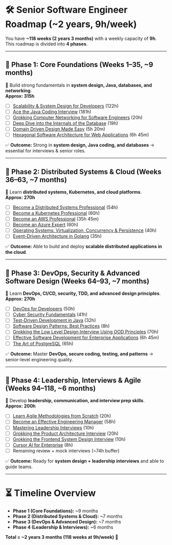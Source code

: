 # 🛠 Senior Software Engineer Roadmap (~2 years, 9h/week)

You have **~118 weeks (2 years 3 months)** with a weekly capacity of **9h**.  
This roadmap is divided into **4 phases**.

---

## 📍 Phase 1: Core Foundations (Weeks 1–35, ~9 months)
🔑 Build strong fundamentals in **system design, Java, databases, and networking**.  
**Approx: 315h**

- [ ] [Scalability & System Design for Developers](https://www.educative.io/path/scalability-system-design) (122h)  
- [ ] [Ace the Java Coding Interview](https://www.educative.io/path/ace-java-coding-interview) (181h)  
- [ ] [Grokking Computer Networking for Software Engineers](https://www.educative.io/courses/grokking-computer-networking) (20h)  
- [ ] [Deep Dive into the Internals of the Database](https://www.educative.io/courses/deep-dive-into-database-internals) (19h)  
- [ ] [Domain Driven Design Made Easy](https://www.educative.io/courses/domain-driven-design-made-easy) (5h 20m)  
- [ ] [Hexagonal Software Architecture for Web Applications](https://www.educative.io/courses/hexagonal-architecture-webapps) (6h 45m)  

✅ **Outcome:** Strong in **system design, Java coding, and databases** → essential for interviews & senior roles.

---

## 📍 Phase 2: Distributed Systems & Cloud (Weeks 36–63, ~7 months)
🔑 Learn **distributed systems, Kubernetes, and cloud platforms**.  
**Approx: 270h**

- [ ] [Become a Distributed Systems Professional](https://www.educative.io/path/distributed-systems) (54h)  
- [ ] [Become a Kubernetes Professional](https://www.educative.io/path/kubernetes) (60h)  
- [ ] [Become an AWS Professional](https://www.educative.io/path/aws-professional) (35h 45m)  
- [ ] [Become an Azure Expert](https://www.educative.io/path/azure-expert) (60h)  
- [ ] [Operating Systems: Virtualization, Concurrency & Persistence](https://www.educative.io/courses/operating-systems) (40h)  
- [ ] [Event-Driven Architecture in Golang](https://www.educative.io/courses/event-driven-architecture-golang) (35h)  

✅ **Outcome:** Able to build and deploy **scalable distributed applications in the cloud**.

---

## 📍 Phase 3: DevOps, Security & Advanced Software Design (Weeks 64–93, ~7 months)
🔑 Learn **DevOps, CI/CD, security, TDD, and advanced design principles**.  
**Approx: 270h**

- [ ] [DevOps for Developers](https://www.educative.io/path/devops-for-developers) (50h)  
- [ ] [Cyber Security Fundamentals](https://www.educative.io/path/cyber-security-fundamentals) (41h)  
- [ ] [Test-Driven Development in Java](https://www.educative.io/courses/tdd-in-java) (32h)  
- [ ] [Software Design Patterns: Best Practices](https://www.educative.io/courses/software-design-patterns-best-practices) (8h)  
- [ ] [Grokking the Low Level Design Interview Using OOD Principles](https://www.educative.io/courses/grokking-low-level-design) (70h)  
- [ ] [Effective Software Development for Enterprise Applications](https://www.educative.io/courses/effective-enterprise-software-dev) (6h 45m)  
- [ ] [The Art of PostgreSQL](https://www.educative.io/courses/the-art-of-postgresql) (65h)  

✅ **Outcome:** Master **DevOps, secure coding, testing, and patterns** → senior-level engineering quality.

---

## 📍 Phase 4: Leadership, Interviews & Agile (Weeks 94–118, ~6 months)
🔑 Develop **leadership, communication, and interview prep skills**.  
**Approx: 200h**

- [ ] [Learn Agile Methodologies from Scratch](https://www.educative.io/courses/agile-methodologies) (20h)  
- [ ] [Become an Effective Engineering Manager](https://www.educative.io/path/engineering-manager) (58h)  
- [ ] [Mastering Leadership Interviews](https://www.educative.io/courses/mastering-leadership-interviews) (10h)  
- [ ] [Grokking the Product Architecture Interview](https://www.educative.io/courses/grokking-product-architecture) (20h)  
- [ ] [Grokking the Frontend System Design Interview](https://www.educative.io/courses/grokking-frontend-system-design) (10h)  
- [ ] [Cursor AI for Enterprise](https://www.educative.io/courses/cursor-ai-for-enterprise) (8h)  
- [ ] Remaining review + mock interviews (~74h buffer)  

✅ **Outcome:** Ready for **system design + leadership interviews** and able to guide teams.

---

# ⏳ Timeline Overview
- **Phase 1 (Core Foundations):** ~9 months  
- **Phase 2 (Distributed Systems & Cloud):** ~7 months  
- **Phase 3 (DevOps & Advanced Design):** ~7 months  
- **Phase 4 (Leadership & Interviews):** ~6 months  

**Total = ~2 years 3 months (118 weeks at 9h/week)** 🎯
